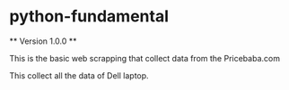 # python-fundamental
** Version 1.0.0 **

This is the basic web scrapping that collect data from the Pricebaba.com

This collect all the data of Dell laptop.
